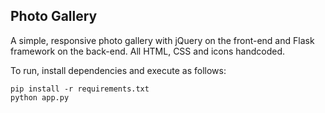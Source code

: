 Photo Gallery
-------------

A simple, responsive photo gallery with jQuery on the front-end and Flask framework on the back-end. All HTML, CSS and icons handcoded.

To run, install dependencies and execute as follows:
```
pip install -r requirements.txt
python app.py
```
